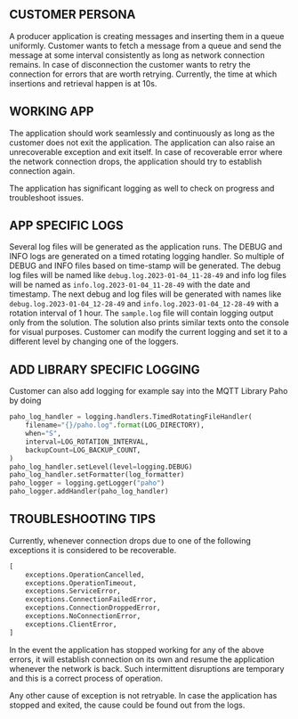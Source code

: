 ## CUSTOMER PERSONA
A producer application is creating messages and inserting them in a queue uniformly.
Customer wants to fetch a message from a queue and send the message at some interval consistently
as long as network connection remains. In case of disconnection the customer wants to retry the connection
for errors that are worth retrying. Currently, the time at which insertions and retrieval happen is at 10s.

## WORKING APP

The application should work seamlessly and continuously as long as the customer does not exit the application. 
The application can also raise an unrecoverable exception and exit itself. 
In case of recoverable error where the network connection drops, the application should try to establish connection again.

The application has significant logging as well to check on progress and troubleshoot issues. 

## APP SPECIFIC LOGS

Several log files will be generated as the application runs. The DEBUG and INFO logs are generated 
on a timed rotating logging handler. So multiple of DEBUG and INFO files based on time-stamp will be generated. 
The debug log files will be named like `debug.log.2023-01-04_11-28-49` and info log files will be named as 
`info.log.2023-01-04_11-28-49` with the date and timestamp. The next debug and log files will be generated with names 
like `debug.log.2023-01-04_12-28-49` and `info.log.2023-01-04_12-28-49` with a rotation interval of 1 hour.
The `sample.log` file will contain logging output only from the solution. The solution also prints similar texts onto the console for visual purposes.
Customer can modify the current logging and set it to a different level by changing one of the loggers.

## ADD LIBRARY SPECIFIC LOGGING

Customer can also add logging for example say into the MQTT Library Paho by doing 
```python
paho_log_handler = logging.handlers.TimedRotatingFileHandler(
    filename="{}/paho.log".format(LOG_DIRECTORY),
    when="S",
    interval=LOG_ROTATION_INTERVAL,
    backupCount=LOG_BACKUP_COUNT,
)
paho_log_handler.setLevel(level=logging.DEBUG)
paho_log_handler.setFormatter(log_formatter)
paho_logger = logging.getLogger("paho")
paho_logger.addHandler(paho_log_handler)
```

## TROUBLESHOOTING TIPS
Currently, whenever connection drops due to one of the following exceptions it is considered to be recoverable.
```python
[
    exceptions.OperationCancelled,
    exceptions.OperationTimeout,
    exceptions.ServiceError,
    exceptions.ConnectionFailedError,
    exceptions.ConnectionDroppedError,
    exceptions.NoConnectionError,
    exceptions.ClientError,
]
```
In the event the application has stopped working for any of the above errors, 
it will establish connection on its own and resume the application whenever the network is back.
Such intermittent disruptions are temporary and this is a correct process of operation.

Any other cause of exception is not retryable. In case the application has stopped and exited,
the cause could be found out from the logs. 



